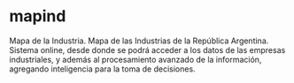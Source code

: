 mapind
======

Mapa de la Industria. Mapa de las Industrias de la República Argentina. Sistema online, desde donde se podrá acceder a los datos de las empresas industriales, y además al procesamiento avanzado de la información, agregando inteligencia para la toma de decisiones.
